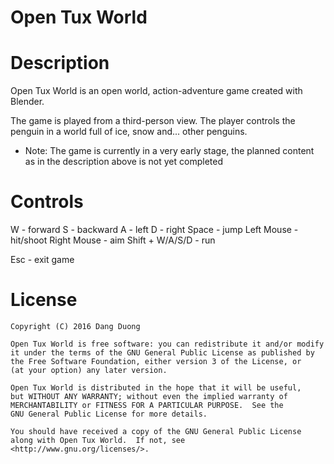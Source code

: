 # Open Tux World

# Description

Open Tux World is an open world, action-adventure game created with Blender.

The game is played from a third-person view. The player controls the penguin in a world full of ice, snow and... other penguins.

* Note: The game is currently in a very early stage, the planned content as in the description above is not yet completed 

# Controls

W - forward
S - backward
A - left
D - right
Space - jump
Left Mouse - hit/shoot
Right Mouse - aim
Shift + W/A/S/D - run

Esc - exit game

# License

    Copyright (C) 2016 Dang Duong

    Open Tux World is free software: you can redistribute it and/or modify
    it under the terms of the GNU General Public License as published by
    the Free Software Foundation, either version 3 of the License, or
    (at your option) any later version.

    Open Tux World is distributed in the hope that it will be useful,
    but WITHOUT ANY WARRANTY; without even the implied warranty of
    MERCHANTABILITY or FITNESS FOR A PARTICULAR PURPOSE.  See the
    GNU General Public License for more details.

    You should have received a copy of the GNU General Public License
    along with Open Tux World.  If not, see <http://www.gnu.org/licenses/>.

